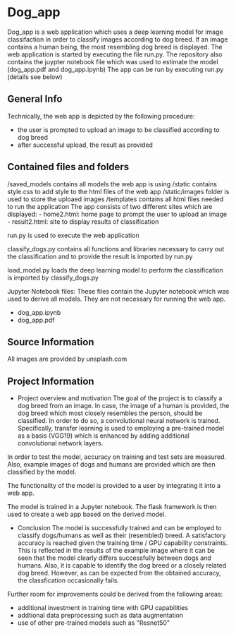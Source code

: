 # Dog_app

Dog_app is a web application which uses a deep learning model for image classifaction in order to classify images according to dog breed. If an image contains a human being, the most resembling dog breed is displayed. The web application is started by executing the file run.py.
The repository also contains the juypter notebook file which was used to estimate the model (dog_app.pdf and dog_app.ipynb)
The app can be run by executing run.py (details see below)


General Info
-------------
Technically, the web app is depicted by the following procedure:
- the user is prompted to upload an image to be classified according to dog breed
- after successful upload, the result as provided


Contained files and folders
----------------------------

/saved_models
	contains all models the web app is using
/static
	contains style.css to add style to the html files of the web app
	/static/images
		folder is used to store the uploaed images
/templates
	contains all html files needed to run the application
	The app consists of two different sites which are displayed: 
	- home2.html: home page to prompt the user to upload an image
	- result2.html: site to display results of classification 
	
run.py
	is used to execute the web application

classify_dogs.py
	contains all functions and libraries necessary to carry out the classification and to provide the result
	is imported by run.py

load_model.py
	loads the deep learning model to perform the classification
	is imported by classify_dogs.py	
	
		
Jupyter Notebook files:
These files contain the Jupyter notebook which was used to derive all models. They are not necessary for running the web app.
- dog_app.ipynb
- dog_app.pdf 


Source Information
------------------
All images are provided by unsplash.com


Project Information
-------------------
- Project overview and motivation
The goal of the project is to classify a dog breed from an image. In case, the image of a human is provided, the dog breed which most closely resembles the person, should be classified.
In order to do so, a convolutional neural network is trained. Specifically, transfer learning is used to employing a pre-trained model as a basis (VGG19) which is enhanced by adding additional convolutional network layers.

In order to test the model, accuracy on training and test sets are measured. Also, example images of dogs and humans are provided which are then classified by the model.

The functionality of the model is provided to a user by integrating it into a web app.

The model is trained in a Jupyter notebook. The flask framework is then used to create a web app based on the derived model.


- Conclusion
The model is successfully trained and can be employed to classify dogs/humans as well as their (resembled) breed.
A satisfactory accuracy is reached given the training time / GPU capability constraints. This is reflected in the results of the example image where it can be seen
that the model clearly differs successfully between dogs and humans. Also, it is capable to identify the dog breed or a closely related dog breed. However, as can be 
expected from the obtained accuracy, the classfication occasionally fails.

Further room for improvements could be derived from the following areas:
- additional investment in training time with GPU capabilities
- addtional data preprocessing such as data augmentation
- use of other pre-trained models such as "Resnet50"

